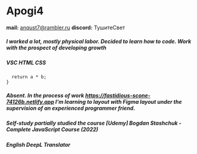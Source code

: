 # **Apogi4**
**mail:**    anqust7@rambler.ru 
**discord:** ТушитеСвет
##### I worked a lot, mostly physical labor. Decided to learn how to code. Work with the prospect of developing growth 
##### VSC HTML CSS 
``` function (a, b) {
  return a * b;
}
```
##### Absent. In the process of work https://fastidious-scone-74126b.netlify.app I'm learning to layout with Figma layout under the supervision of an experienced programmer friend.
##### Self-study partially studied the course [Udemy] Bogdan Stashchuk - Complete JavaScript Course (2022)
##### English DeepL Translator 
